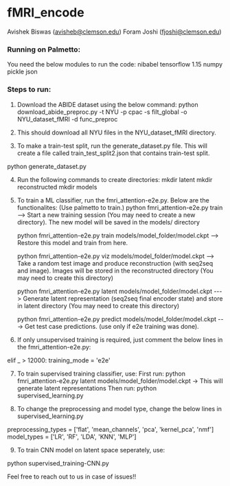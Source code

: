 # fMRI_encode

Avishek Biswas (avisheb@clemson.edu)
Foram Joshi (fjoshi@clemson.edu)

### Running on Palmetto:

You need the below modules to run the code:
nibabel
tensorflow 1.15
numpy
pickle
json




### Steps to run:

1. Download the ABIDE dataset using the below command:
python download_abide_preproc.py -t NYU -p cpac -s filt_global -o NYU_dataset_fMRI -d func_preproc

2. This should download all NYU files in the NYU_dataset_fMRI directory.

3. To make a train-test split, run the generate_dataset.py file. This will create a file called train_test_split2.json that contains train-test split.

python generate_dataset.py


4. Run the following commands to create directories:
mkdir latent
mkdir reconstructed
mkdir models


5. To train a ML classifier, run the fmri_attention-e2e.py. Below are the functionalites: (Use palmetto to train.)
	python fmri_attention-e2e.py train --> Start a new training session (You may need to create a new directory). The new model will be saved in the models/ directory
	
	python fmri_attention-e2e.py train models/model_folder/model.ckpt --> Restore this model and train from here.

	python fmri_attention-e2e.py viz models/model_folder/model.ckpt --> Take a random test image and produce reconstruction (with seq2seq and image). Images will be stored in the reconstructed directory (You may need to create this directory)

	python fmri_attention-e2e.py latent models/model_folder/model.ckpt ---> Generate latent representation (seq2seq final encoder state) and store in latent directory (You may need to create this directory)

	python fmri_attention-e2e.py predict models/model_folder/model.ckpt ---> Get test case predictions. (use only if e2e training was done).


6. If only unsupervised training is required, just comment the below lines in the fmri_attention-e2e.py:

elif _ > 12000:
     training_mode = 'e2e'


7. To train supervised training classifier, use:
	First run: python fmri_attention-e2e.py latent models/model_folder/model.ckpt  -> This will generate latent representations
	Then run: python supervised_learning.py

8. To change the preprocessing and model type, change the below lines in supervised_learning.py

preprocessing_types = ['flat', 'mean_channels', 'pca', 'kernel_pca', 'nmf']
model_types = ['LR', 'RF', 'LDA', 'KNN', 'MLP']

9. To train CNN model on latent space seperately, use:

python supervised_training-CNN.py


Feel free to reach out to us in case of issues!!

	
